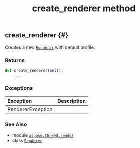 ﻿---
title: create_renderer method
second_title: Aspose.3D for Python via .NET API References
description: 
type: docs
weight: 30
url: /python-net/aspose.threed.render/renderer/create_renderer/
is_root: false
---

## create_renderer {#}

Creates a new [`Renderer`](/3d/python-net/aspose.threed.render/renderer) with default profile.


### Returns 





```python
def create_renderer(self):
    ...
```


### Exceptions
| Exception | Description |
| :- | :- |
| RendererException |  |





### See Also
* module [`aspose.threed.render`](../../)
* class [`Renderer`](/3d/python-net/aspose.threed.render/renderer)
